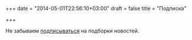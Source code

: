 +++
date = "2014-05-01T22:56:10+03:00"
draft = false
title = "Подписка"

+++

<p>Не забываем <a href="http://4gophers.com/subscribe">подписываться</a> на подборки новостей.</p>

